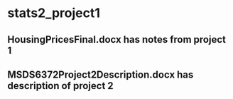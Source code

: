 # stats2_project1

## HousingPricesFinal.docx has notes from project 1
## MSDS6372Project2Description.docx has description of project 2